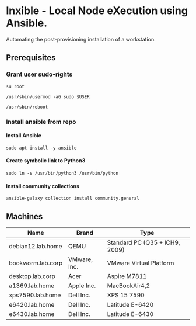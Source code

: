 # lnxible - Local Node eXecution using Ansible.

Automating the post-provisioning installation of a workstation.

## Prerequisites

### Grant user sudo-rights

`su root`

`/usr/sbin/usermod -aG sudo $USER`

`/usr/sbin/reboot`

### Install ansible from repo

#### Install Ansible

`sudo apt install -y ansible`

#### Create symbolic link to Python3 

`sudo ln -s /usr/bin/python3 /usr/bin/python`

#### Install community collections

`ansible-galaxy collection install community.general`

## Machines

| Name | Brand | Type |
| --- | --- | --- |
| debian12.lab.home | QEMU | Standard PC (Q35 + ICH9, 2009) |
| bookworm.lab.corp | VMware, Inc.| VMware Virtual Platform |
| desktop.lab.corp | Acer | Aspire M7811 |
| a1369.lab.home | Apple Inc. | MacBookAir4,2 |
| xps7590.lab.home | Dell Inc. | XPS 15 7590 |
| e6420.lab.home | Dell Inc. | Latitude E-6420 |
| e6430.lab.home | Dell Inc. | Latitude E-6430 |
